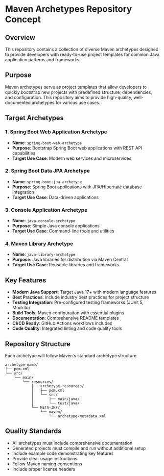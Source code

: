 # Maven Archetypes Repository Concept

## Overview

This repository contains a collection of diverse Maven archetypes designed to provide developers with ready-to-use project templates for common Java application patterns and frameworks.

## Purpose

Maven archetypes serve as project templates that allow developers to quickly bootstrap new projects with predefined structure, dependencies, and configuration. This repository aims to provide high-quality, well-documented archetypes for various use cases.

## Target Archetypes

### 1. Spring Boot Web Application Archetype
- **Name**: `spring-boot-web-archetype`
- **Purpose**: Bootstrap Spring Boot web applications with REST API capabilities
- **Target Use Case**: Modern web services and microservices

### 2. Spring Boot Data JPA Archetype
- **Name**: `spring-boot-jpa-archetype`
- **Purpose**: Spring Boot applications with JPA/Hibernate database integration
- **Target Use Case**: Data-driven applications

### 3. Console Application Archetype
- **Name**: `java-console-archetype`
- **Purpose**: Simple Java console applications
- **Target Use Case**: Command-line tools and utilities

### 4. Maven Library Archetype
- **Name**: `java-library-archetype`
- **Purpose**: Java libraries for distribution via Maven Central
- **Target Use Case**: Reusable libraries and frameworks

## Key Features

- **Modern Java Support**: Target Java 17+ with modern language features
- **Best Practices**: Include industry best practices for project structure
- **Testing Integration**: Pre-configured testing frameworks (JUnit 5, Mockito)
- **Build Tools**: Maven configuration with essential plugins
- **Documentation**: Comprehensive README templates
- **CI/CD Ready**: GitHub Actions workflows included
- **Code Quality**: Integrated linting and code quality tools

## Repository Structure

Each archetype will follow Maven's standard archetype structure:
```
archetype-name/
├── pom.xml
└── src/
    └── main/
        └── resources/
            ├── archetype-resources/
            │   ├── pom.xml
            │   └── src/
            │       ├── main/java/
            │       └── test/java/
            └── META-INF/
                └── maven/
                    └── archetype-metadata.xml
```

## Quality Standards

- All archetypes must include comprehensive documentation
- Generated projects must compile and run without additional setup
- Include example code demonstrating key features
- Provide clear usage instructions
- Follow Maven naming conventions
- Include proper license headers